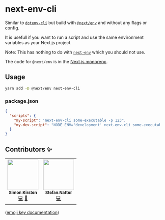 # next-env-cli

Similar to [`dotenv-cli`](https://www.npmjs.com/package/dotenv-cli) but build with [`@next/env`](https://www.npmjs.com/package/@next/env) and without any flags or config.

It is usefull if you want to run a script and use the same environment variables as your Next.js project.

Note: This has nothing to do with [`next-env`](https://www.npmjs.com/package/next-env) which you should not use.

The code for `@next/env` is in the [Next.js monorepo](https://github.com/vercel/next.js/tree/canary/packages/next-env).

## Usage

```sh
yarn add -D @next/env next-env-cli
```

### package.json

```json
{
  "scripts": {
    "my-script": "next-env-cli some-executable -p 123",
    "my-dev-script": "NODE_ENV='development' next-env-cli some-executable -p 123"
  }
}
```

## Contributors ✨

<!-- ALL-CONTRIBUTORS-LIST:START - Do not remove or modify this section -->
<!-- prettier-ignore-start -->
<!-- markdownlint-disable -->
<table>
  <tbody>
    <tr>
      <td align="center"><a href="https://github.com/skirsten"><img src="https://avatars.githubusercontent.com/u/1972314?v=4?s=100" width="100px;" alt=""/><br /><sub><b>Simon Kirsten</b></sub></a><br /><a href="https://github.com/skirsten/next-env-cli/commits?author=skirsten" title="Code">💻</a> <a href="#ideas-skirsten" title="Ideas, Planning, & Feedback">🤔</a></td>
      <td align="center"><a href="https://natterstefan.me/"><img src="https://avatars.githubusercontent.com/u/1043668?v=4?s=100" width="100px;" alt=""/><br /><sub><b>Stefan Natter</b></sub></a><br /><a href="https://github.com/skirsten/next-env-cli/commits?author=natterstefan" title="Code">💻</a></td>
    </tr>
  </tbody>
</table>

<!-- markdownlint-restore -->
<!-- prettier-ignore-end -->

<!-- ALL-CONTRIBUTORS-LIST:END -->

([emoji key documentation](https://allcontributors.org/docs/en/emoji-key))